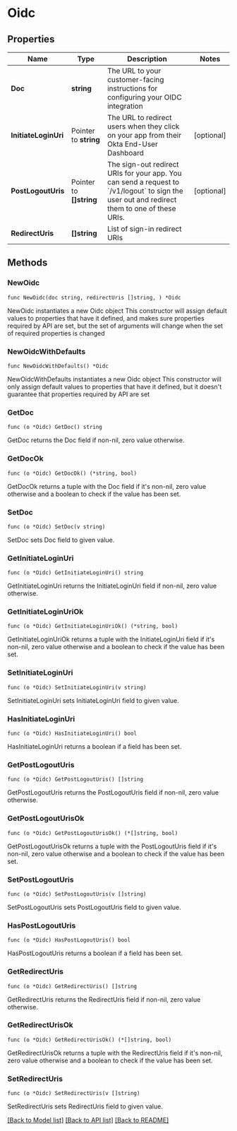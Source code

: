 # Oidc

## Properties

Name | Type | Description | Notes
------------ | ------------- | ------------- | -------------
**Doc** | **string** | The URL to your customer-facing instructions for configuring your OIDC integration | 
**InitiateLoginUri** | Pointer to **string** | The URL to redirect users when they click on your app from their Okta End-User Dashboard | [optional] 
**PostLogoutUris** | Pointer to **[]string** | The sign-out redirect URIs for your app. You can send a request to &#x60;/v1/logout&#x60; to sign the user out and redirect them to one of these URIs. | [optional] 
**RedirectUris** | **[]string** | List of sign-in redirect URIs | 

## Methods

### NewOidc

`func NewOidc(doc string, redirectUris []string, ) *Oidc`

NewOidc instantiates a new Oidc object
This constructor will assign default values to properties that have it defined,
and makes sure properties required by API are set, but the set of arguments
will change when the set of required properties is changed

### NewOidcWithDefaults

`func NewOidcWithDefaults() *Oidc`

NewOidcWithDefaults instantiates a new Oidc object
This constructor will only assign default values to properties that have it defined,
but it doesn't guarantee that properties required by API are set

### GetDoc

`func (o *Oidc) GetDoc() string`

GetDoc returns the Doc field if non-nil, zero value otherwise.

### GetDocOk

`func (o *Oidc) GetDocOk() (*string, bool)`

GetDocOk returns a tuple with the Doc field if it's non-nil, zero value otherwise
and a boolean to check if the value has been set.

### SetDoc

`func (o *Oidc) SetDoc(v string)`

SetDoc sets Doc field to given value.


### GetInitiateLoginUri

`func (o *Oidc) GetInitiateLoginUri() string`

GetInitiateLoginUri returns the InitiateLoginUri field if non-nil, zero value otherwise.

### GetInitiateLoginUriOk

`func (o *Oidc) GetInitiateLoginUriOk() (*string, bool)`

GetInitiateLoginUriOk returns a tuple with the InitiateLoginUri field if it's non-nil, zero value otherwise
and a boolean to check if the value has been set.

### SetInitiateLoginUri

`func (o *Oidc) SetInitiateLoginUri(v string)`

SetInitiateLoginUri sets InitiateLoginUri field to given value.

### HasInitiateLoginUri

`func (o *Oidc) HasInitiateLoginUri() bool`

HasInitiateLoginUri returns a boolean if a field has been set.

### GetPostLogoutUris

`func (o *Oidc) GetPostLogoutUris() []string`

GetPostLogoutUris returns the PostLogoutUris field if non-nil, zero value otherwise.

### GetPostLogoutUrisOk

`func (o *Oidc) GetPostLogoutUrisOk() (*[]string, bool)`

GetPostLogoutUrisOk returns a tuple with the PostLogoutUris field if it's non-nil, zero value otherwise
and a boolean to check if the value has been set.

### SetPostLogoutUris

`func (o *Oidc) SetPostLogoutUris(v []string)`

SetPostLogoutUris sets PostLogoutUris field to given value.

### HasPostLogoutUris

`func (o *Oidc) HasPostLogoutUris() bool`

HasPostLogoutUris returns a boolean if a field has been set.

### GetRedirectUris

`func (o *Oidc) GetRedirectUris() []string`

GetRedirectUris returns the RedirectUris field if non-nil, zero value otherwise.

### GetRedirectUrisOk

`func (o *Oidc) GetRedirectUrisOk() (*[]string, bool)`

GetRedirectUrisOk returns a tuple with the RedirectUris field if it's non-nil, zero value otherwise
and a boolean to check if the value has been set.

### SetRedirectUris

`func (o *Oidc) SetRedirectUris(v []string)`

SetRedirectUris sets RedirectUris field to given value.



[[Back to Model list]](../README.md#documentation-for-models) [[Back to API list]](../README.md#documentation-for-api-endpoints) [[Back to README]](../README.md)


